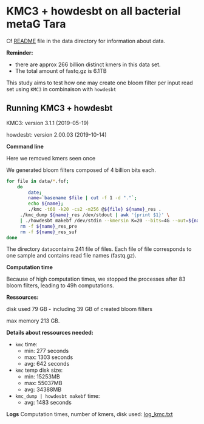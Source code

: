 # KMC3 + howdesbt on all bacterial metaG Tara



Cf [README](../data/README.md) file in the data directory for information about data. 

**Reminder:** 

- there are approx 266 billion distinct kmers in this data set. 
- The total amount of fastq.gz is 6.1TB

This study aims to test how one may create one bloom filter per input read set using `KMC3` in combinaison with `howdesbt`

## Running KMC3 + howdesbt

KMC3: version 3.1.1 (2019-05-19)

howdesbt:  version 2.00.03 (2019-10-14)

**Command line**

Here we removed kmers seen once

We generated bloom filters composed of 4 billion bits each. 

```bash
for file in data/*.fof; 
    do 
        date; 
        name=`basename $file | cut -f 1 -d "."`; 
        echo ${name}; 
        ./kmc -t60 -k20 -cs2 -m256 @${file} ${name}_res .
     ./kmc_dump ${name}_res /dev/stdout | awk '{print $1}' \
     | ./howdesbt makebf /dev/stdin --kmersin K=20 --bits=4G --out=${name}.bf
     rm -f ${name}_res_pre
     rm -f ${name}_res_suf
done
```

The directory `data`contains 241 file of files. Each file of file corresponds to one sample and contains read file names (fastq.gz).

**Computation time**

Because of high computation times, we stopped the processes after 83 bloom filters, leading to 49h computations.

**Ressources:** 

disk used 79 GB - including 39 GB of created bloom filters

max memory  213 GB.



**Details about ressources needed:** 

- `kmc` time: 
  - min: 277 seconds
  - max: 1303 seconds
  - avg: 642 seconds
- `kmc` temp disk size:
  - min: 15253MB
  - max: 55037MB
  - avg: 34388MB
- `kmc_dump | howdesbt makebf` time: 
  - avg: 1483 seconds

**Logs**
Computation times, number of kmers, disk used: [log_kmc.txt](log_kmc.txt)

